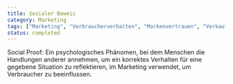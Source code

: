 ```yaml
---
title: Sozialer Beweis
category: Marketing
tags: ["Marketing", "Verbraucherverhalten", "Markenvertrauen", "Verkaufsstrategie"]
status: completed
---
```

Social Proof: Ein psychologisches Phänomen, bei dem Menschen die Handlungen anderer annehmen, um ein korrektes Verhalten für eine gegebene Situation zu reflektieren, im Marketing verwendet, um Verbraucher zu beeinflussen.